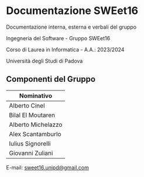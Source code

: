 # Documentazione SWEet16

Documentazione interna, esterna e verbali del gruppo

Ingegneria del Software - Gruppo SWEet16

Corso di Laurea in Informatica - A.A.: 2023/2024

Università degli Studi di Padova

## Componenti del Gruppo

| Nominativo           |
| --------------------|
| Alberto Cinel        |
| Bilal El Moutaren    |
| Alberto Michelazzo   |
| Alex Scantamburlo    |
| Iulius Signorelli    |
| Giovanni Zuliani     |

E-mail: sweet16.unipd@gmail.com


